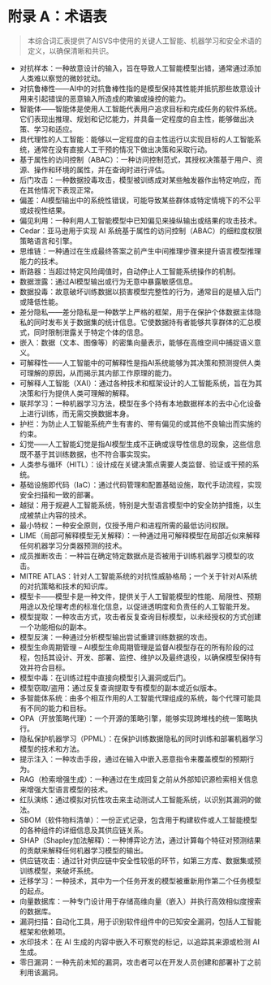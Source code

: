 # 附录 A：术语表

>本综合词汇表提供了AISVS中使用的关键人工智能、机器学习和安全术语的定义，以确保清晰和共识。

* 对抗样本：一种故意设计的输入，旨在导致人工智能模型出错，通常通过添加人类难以察觉的微妙扰动。
  ​
* 对抗鲁棒性——AI中的对抗鲁棒性指的是模型保持其性能并抵抗那些故意设计用来引起错误的恶意输入所造成的欺骗或操控的能力。
  ​
* 智能体——智能体是使用人工智能代表用户追求目标和完成任务的软件系统。它们表现出推理、规划和记忆能力，并具备一定程度的自主性，能够做出决策、学习和适应。
  ​
* 具代理性的人工智能：能够以一定程度的自主性运行以实现目标的人工智能系统，通常在没有直接人工干预的情况下做出决策和采取行动。
  ​
* 基于属性的访问控制（ABAC）：一种访问控制范式，其授权决策基于用户、资源、操作和环境的属性，并在查询时进行评估。
  ​
* 后门攻击：一种数据投毒攻击，模型被训练成对某些触发器作出特定响应，而在其他情况下表现正常。
  ​
* 偏差：AI模型输出中的系统性错误，可能导致某些群体或特定情境下的不公平或歧视性结果。
  ​
* 偏见利用：一种利用人工智能模型中已知偏见来操纵输出或结果的攻击技术。
  ​
* Cedar：亚马逊用于实现 AI 系统基于属性的访问控制（ABAC）的细粒度权限策略语言和引擎。
  ​
* 思维链：一种通过在生成最终答案之前产生中间推理步骤来提升语言模型推理能力的技术。
  ​
* 断路器：当超过特定风险阈值时，自动停止人工智能系统操作的机制。
  ​
* 数据泄露：通过AI模型输出或行为无意中暴露敏感信息。
  ​
* 数据投毒：故意破坏训练数据以损害模型完整性的行为，通常目的是植入后门或降低性能。
  ​
* 差分隐私——差分隐私是一种数学上严格的框架，用于在保护个体数据主体隐私的同时发布关于数据集的统计信息。它使数据持有者能够共享群体的汇总模式，同时限制泄露关于特定个体的信息。
  ​
* 嵌入：数据（文本、图像等）的密集向量表示，能够在高维空间中捕捉语义意义。
  ​
* 可解释性——人工智能中的可解释性是指AI系统能够为其决策和预测提供人类可理解的原因，从而揭示其内部工作原理的能力。
  ​
* 可解释人工智能（XAI）：通过各种技术和框架设计的人工智能系统，旨在为其决策和行为提供人类可理解的解释。
  ​
* 联邦学习：一种机器学习方法，模型在多个持有本地数据样本的去中心化设备上进行训练，而无需交换数据本身。
  ​
* 护栏：为防止人工智能系统产生有害的、带有偏见的或其他不良输出而实施的约束。
  ​
* 幻觉——人工智能幻觉是指AI模型生成不正确或误导性信息的现象，这些信息既不基于其训练数据，也不符合事实现实。
  ​
* 人类参与循环（HITL）：设计成在关键决策点需要人类监督、验证或干预的系统。
  ​
* 基础设施即代码（IaC）：通过代码管理和配置基础设施，取代手动流程，实现安全扫描和一致的部署。
  ​
* 越狱：用于规避人工智能系统，特别是大型语言模型中的安全防护措施，以生成被禁止内容的技术。
  ​
* 最小特权：一种安全原则，仅授予用户和进程所需的最低访问权限。
  ​
* LIME（局部可解释模型无关解释）：一种通过用可解释模型在局部近似来解释任何机器学习分类器预测的技术。
  ​
* 成员推断攻击：一种旨在确定特定数据点是否被用于训练机器学习模型的攻击。
  ​
* MITRE ATLAS：针对人工智能系统的对抗性威胁格局；一个关于针对AI系统的对抗策略和技术的知识库。
  ​
* 模型卡——模型卡是一种文件，提供关于人工智能模型的性能、局限性、预期用途以及伦理考虑的标准化信息，以促进透明度和负责任的人工智能开发。
  ​
* 模型提取：一种攻击方式，攻击者反复查询目标模型，以未经授权的方式创建一个功能相似的副本。
  ​
* 模型反演：一种通过分析模型输出尝试重建训练数据的攻击。
  ​
* 模型生命周期管理 – AI模型生命周期管理是监督AI模型存在的所有阶段的过程，包括其设计、开发、部署、监控、维护以及最终退役，以确保模型保持有效并符合目标。
  ​
* 模型中毒：在训练过程中直接向模型引入漏洞或后门。
  ​
* 模型窃取/盗用：通过反复查询提取专有模型的副本或近似版本。
  ​
* 多智能体系统：由多个相互作用的人工智能代理组成的系统，每个代理可能具有不同的能力和目标。
  ​
* OPA（开放策略代理）：一个开源的策略引擎，能够实现跨堆栈的统一策略执行。
  ​
* 隐私保护机器学习（PPML）：在保护训练数据隐私的同时训练和部署机器学习模型的技术和方法。
  ​
* 提示注入：一种攻击手段，通过在输入中嵌入恶意指令来覆盖模型的预期行为。
  ​
* RAG（检索增强生成）：一种通过在生成回复之前从外部知识源检索相关信息来增强大型语言模型的技术。
  ​
* 红队演练：通过模拟对抗性攻击来主动测试人工智能系统，以识别其漏洞的做法。
  ​
* SBOM（软件物料清单）：一份正式记录，包含用于构建软件或人工智能模型的各种组件的详细信息及其供应链关系。
  ​
* SHAP（Shapley加法解释）：一种博弈论方法，通过计算每个特征对预测结果的贡献来解释任何机器学习模型的输出。
  ​
* 供应链攻击：通过针对供应链中安全性较低的环节，如第三方库、数据集或预训练模型，来破坏系统。
  ​
* 迁移学习：一种技术，其中为一个任务开发的模型被重新用作第二个任务模型的起点。
  ​
* 向量数据库：一种专门设计用于存储高维向量（嵌入）并执行高效相似度搜索的数据库。
  ​
* 漏洞扫描：自动化工具，用于识别软件组件中的已知安全漏洞，包括人工智能框架和依赖项。
  ​
* 水印技术：在 AI 生成的内容中嵌入不可察觉的标记，以追踪其来源或检测 AI 生成。
  ​
* 零日漏洞：一种先前未知的漏洞，攻击者可以在开发人员创建和部署补丁之前利用该漏洞。

